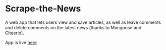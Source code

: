 # Scrape-the-News

A web app that lets users view and save articles, as well as leave comments and delete comments on the latest news (thanks to Mongoose and Cheerio).

App is live [here](url: "https://agile-earth-52779.herokuapp.com/")
